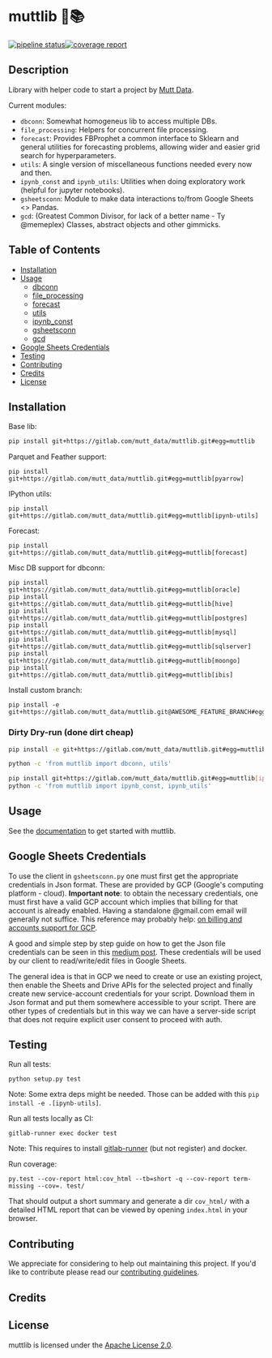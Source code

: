 # muttlib 🐶📚

[![pipeline status](https://gitlab.com/mutt_data/muttlib/badges/master/pipeline.svg)](https://gitlab.com/mutt_data/muttlib/-/commits/master)[![coverage report](https://gitlab.com/mutt_data/muttlib/badges/master/coverage.svg)](https://gitlab.com/mutt_data/muttlib/-/commits/master)

## Description

Library with helper code to start a project by [Mutt Data](https://muttdata.ai/).

Current modules:

- `dbconn`: Somewhat homogeneus lib to access multiple DBs.
- `file_processing`: Helpers for concurrent file processing.
- `forecast`: Provides FBProphet a common interface to Sklearn and general
  utilities for forecasting problems, allowing wider and easier grid search for
  hyperparameters.
- `utils`: A single version of miscellaneous functions needed every now and then.
- `ipynb_const` and `ipynb_utils`: Utilities when doing exploratory work (helpful for jupyter notebooks).
- `gsheetsconn`: Module to make data interactions to/from Google Sheets <> Pandas.
- `gcd`: (Greatest Common Divisor, for lack of a better name - Ty @memeplex) Classes, abstract objects and other gimmicks.

## Table of Contents

- [Installation](#installation)
- [Usage](#usage)
  - [dbconn](#dbconn)
  - [file_processing](#file_processing)
  - [forecast](#forecast)
  - [utils](#utils)
  - [ipynb_const](#ipynb_const)
  - [gsheetsconn](#gsheetsconn)
  - [gcd](#gcd)
- [Google Sheets Credentials](#google-sheets-credentials)
- [Testing](#testing)
- [Contributing](#contributing)
- [Credits](#contributing)
- [License](#license)

## Installation

Base lib:
```bash
pip install git+https://gitlab.com/mutt_data/muttlib.git#egg=muttlib
```

Parquet and Feather support:
```
pip install git+https://gitlab.com/mutt_data/muttlib.git#egg=muttlib[pyarrow]
```

IPython utils:
```
pip install git+https://gitlab.com/mutt_data/muttlib.git#egg=muttlib[ipynb-utils]
```

Forecast:
```
pip install git+https://gitlab.com/mutt_data/muttlib.git#egg=muttlib[forecast]
```

Misc DB support for dbconn:
```
pip install git+https://gitlab.com/mutt_data/muttlib.git#egg=muttlib[oracle]
pip install git+https://gitlab.com/mutt_data/muttlib.git#egg=muttlib[hive]
pip install git+https://gitlab.com/mutt_data/muttlib.git#egg=muttlib[postgres]
pip install git+https://gitlab.com/mutt_data/muttlib.git#egg=muttlib[mysql]
pip install git+https://gitlab.com/mutt_data/muttlib.git#egg=muttlib[sqlserver]
pip install git+https://gitlab.com/mutt_data/muttlib.git#egg=muttlib[moongo]
pip install git+https://gitlab.com/mutt_data/muttlib.git#egg=muttlib[ibis]
```

Install custom branch:
```
pip install -e git+https://gitlab.com/mutt_data/muttlib.git@AWESOME_FEATURE_BRANCH#egg=muttlib
```

### Dirty Dry-run (done dirt cheap)
```bash
pip install -e git+https://gitlab.com/mutt_data/muttlib.git#egg=muttlib

python -c 'from muttlib import dbconn, utils'

pip install git+https://gitlab.com/mutt_data/muttlib.git#egg=muttlib[ipynb-utils]
python -c 'from muttlib import ipynb_const, ipynb_utils'
```

## Usage
See the [documentation](https://mutt_data.gitlab.io/muttlib/) to get started with muttlib.

##  Google Sheets Credentials

To use the client in `gsheetsconn.py` one must first get the appropriate credentials in Json format. These are provided by GCP (Google's computing platform - cloud).
**Important note**: to obtain the necessary credentials, one must first have a valid GCP account which implies that billing for that account is already enabled. Having a standalone @gmail.com email will generally not suffice. This reference may probably help: [on billing and accounts support for GCP](https://cloud.google.com/support/billing/).

A good and simple step by step guide on how to get the Json file credentials can be seen in this [medium post](https://medium.com/@denisluiz/python-with-google-sheets-service-account-step-by-step-8f74c26ed28e). These credentials will be used by our client to read/write/edit files in Google Sheets.

The general idea is that in GCP we need to create or use an existing project, then enable the Sheets and Drive APIs for the selected project and finally create new service-account credentials for your script. Download them in Json format and put them somewhere accessible to your script.
There are other types of credentials but in this way we can have a server-side script that does not require explicit user consent to proceed with auth.

## Testing
Run all tests:
```
python setup.py test
```
Note: Some extra deps might be needed. Those can be added with this `pip install -e .[ipynb-utils]`.

Run all tests locally as CI:
```
gitlab-runner exec docker test
```
Note: This requires to install [gitlab-runner](https://docs.gitlab.com/runner/install/) (but not register) and docker.

Run coverage:
```
py.test --cov-report html:cov_html --tb=short -q --cov-report term-missing --cov=. test/
```

That should output a short summary and generate a dir `cov_html/` with a detailed HTML report that can be viewed by opening `index.html` in your browser.

## Contributing
We appreciate for considering to help out maintaining this project. If you'd like to contribute please read our [contributing guidelines](CONTRIBUTING.md).

## Credits

<!-- missing -->

## License
muttlib is licensed under the [Apache License 2.0](https://choosealicense.com/licenses/apache-2.0/).
